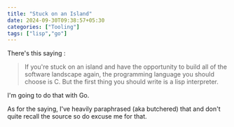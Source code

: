 ```yaml
---
title: "Stuck on an Island"
date: 2024-09-30T09:38:57+05:30
categories: ["Tooling"]
tags: ["lisp","go"]
---
```


There's this saying :  

> If you're stuck on an island and have the opportunity to build all of the software landscape again, the programming language you should choose is C. But the first thing you should write is a lisp interpreter.

I'm going to do that with Go.  

As for  the saying, I've heavily paraphrased (aka butchered) that and don't quite recall the source so do excuse me for that.  
